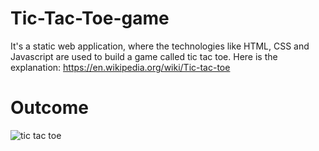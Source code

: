 # Tic-Tac-Toe-game
It's a static web application, where the technologies like HTML, CSS and Javascript are used to build a game called tic tac toe.
Here is the explanation: https://en.wikipedia.org/wiki/Tic-tac-toe
<h1>Outcome</h1>

![tic tac toe](https://user-images.githubusercontent.com/70971734/140104226-8e2d69f6-f43e-46fd-a37d-4af634018bd7.jpeg)

